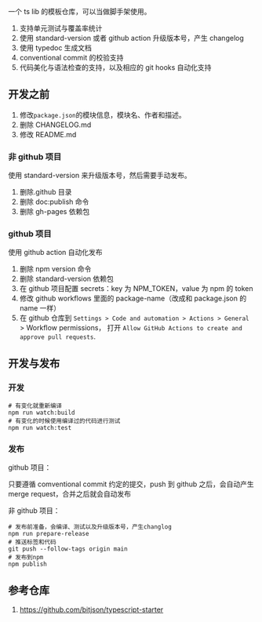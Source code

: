 一个 ts lib 的模板仓库，可以当做脚手架使用。

1. 支持单元测试与覆盖率统计
2. 使用 standard-version 或者 github action 升级版本号，产生 changelog
3. 使用 typedoc 生成文档
4. conventional commit 的校验支持
5. 代码美化与语法检查的支持，以及相应的 git hooks 自动化支持

## 开发之前

1. 修改`package.json`的模块信息，模块名、作者和描述。
2. 删除 CHANGELOG.md
3. 修改 README.md

### 非 github 项目

使用 standard-version 来升级版本号，然后需要手动发布。

1. 删除.github 目录
2. 删除 doc:publish 命令
3. 删除 gh-pages 依赖包

### github 项目

使用 github action 自动化发布

1. 删除 npm version 命令
2. 删除 standard-version 依赖包
3. 在 github 项目配置 secrets：key 为 NPM_TOKEN，value 为 npm 的 token
4. 修改 github workflows 里面的 package-name（改成和 package.json 的 name 一样）
5. 在 github 仓库到 `Settings > Code and automation > Actions > General` > Workflow permissions， 打开 `Allow GitHub Actions to create and approve pull requests`.

## 开发与发布

### 开发

```shell
# 有变化就重新编译
npm run watch:build
# 有变化的时候使用编译过的代码进行测试
npm run watch:test
```

### 发布

github 项目：

只要遵循 comventional commit 约定的提交，push 到 github 之后，会自动产生 merge request，合并之后就会自动发布

非 github 项目：

```shell
# 发布前准备，会编译、测试以及升级版本号，产生changlog
npm run prepare-release
# 推送标签和代码
git push --follow-tags origin main
# 发布到npm
npm publish
```

## 参考仓库

1. https://github.com/bitjson/typescript-starter

